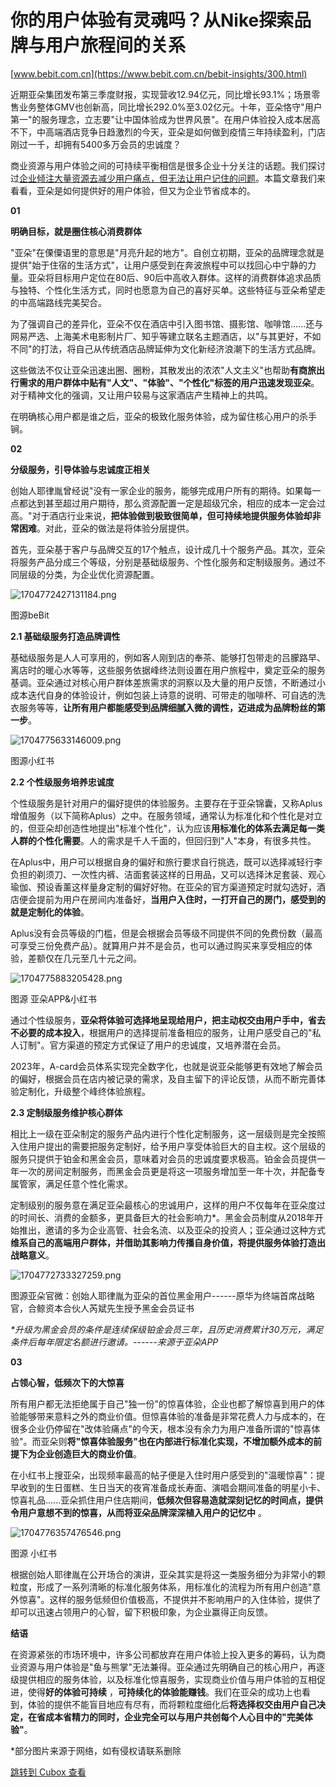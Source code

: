 你的用户体验有灵魂吗？从Nike探索品牌与用户旅程间的关系
=============================

[www.bebit.com.cn](https://www.bebit.com.cn/bebit-insights/300.html)

近期亚朵集团发布第三季度财报，实现营收12.94亿元，同比增长93.1%；场景零售业务整体GMV也创新高，同比增长292.0%至3.02亿元。十年，亚朵恪守"用户第一"的服务理念，立志要"让中国体验成为世界风景"。在用户体验投入成本居高不下，中高端酒店竞争日趋激烈的今天，亚朵是如何做到疫情三年持续盈利，门店刚过一千，却拥有5400多万会员的忠诚度？

商业资源与用户体验之间的可持续平衡相信是很多企业十分关注的话题。我们探讨过[企业倾注大量资源去减少用户痛点，但无法让用户记住的问题](https://mp.weixin.qq.com/s?__biz=MzAwNzYxNzI2NQ==&mid=2650414156&idx=1&sn=6b50daddf41e7270497a321d72949dcc&scene=21#wechat_redirect)。本篇文章我们来看看，亚朵是如何提供好的用户体验，但又为企业节省成本的。

**01**


**明确目标，就是圈住核心消费群体**

"亚朵"在傈僳语里的意思是"月亮升起的地方"。自创立初期，亚朵的品牌理念就是提供"始于住宿的生活方式"，让用户感受到在奔波旅程中可以找回心中宁静的力量。亚朵将目标用户定位在80后、90后中高收入群体。这样的消费群体追求品质与独特、个性化生活方式，同时也愿意为自己的喜好买单。这些特征与亚朵希望走的中高端路线完美契合。

为了强调自己的差异化，亚朵不仅在酒店中引入图书馆、摄影馆、咖啡馆......还与网易严选、上海美术电影制片厂、知乎等建立联名主题酒店，以"与其更好，不如不同"的打法，将自己从传统酒店品牌延伸为文化新经济浪潮下的生活方式品牌。

这些做法不仅让亚朵迅速出圈、圈粉，其散发出的浓浓"人文主义"也帮助**有商旅出行需求的用户群体中贴有"人文"、"体验"、"个性化"标签的用户迅速发现亚朵**。对于精神文化的强调，又让用户较易与这家酒店产生精神上的共鸣。

在明确核心用户都是谁之后，亚朵的极致化服务体验，成为留住核心用户的杀手锏。

**02**


**分级服务，引导体验与忠诚度正相关**


创始人耶律胤曾经说"没有一家企业的服务，能够完成用户所有的期待。如果每一点都达到甚至超过用户期待，那么资源配置一定是超级冗余，相应的成本一定会过高。"对于酒店行业来说，**把体验做到极致很简单，但可持续地提供服务体验却非常困难**。对此，亚朵的做法是将体验分层提供。

首先，亚朵基于客户与品牌交互的17个触点，设计成几十个服务产品。其次，亚朵将服务产品分成三个等级，分别是基础级服务、个性化服务和定制级服务。通过不同层级的分类，为企业优化资源配置。

![](https://cubox.pro/c/filters:no_upscale()?imageUrl=https%3A%2F%2Fwww.bebit.com.cn%2Fstatic%2Fupload%2Fimage%2F20240109%2F1704772427131184.png&valid=true "1704772427131184.png")

图源beBit


**2.1 基础级服务打造品牌调性**


基础级服务是人人可享用的，例如客人刚到店的奉茶、能够打包带走的吕朦路早、离店时的暖心水等等，这些服务依据峰终法则设置在用户旅程中，奠定亚朵的服务基调。亚朵通过对核心用户群体差旅需求的洞察以及大量的用户反馈，不断通过小成本迭代自身的体验设计，例如包装上诗意的说明、可带走的咖啡杯、可自选的洗衣服务等等，**让所有用户都能感受到品牌细腻入微的调性，迈进成为品牌粉丝的第一步**。

![](https://cubox.pro/c/filters:no_upscale()?imageUrl=https%3A%2F%2Fwww.bebit.com.cn%2Fstatic%2Fupload%2Fimage%2F20240109%2F1704775633146009.png&valid=true "1704775633146009.png")

图源小红书


**2.2 个性级服务培养忠诚度**


个性级服务是针对用户的偏好提供的体验服务。主要存在于亚朵锦囊，又称Aplus增值服务（以下简称Aplus）之中。在服务领域，通常认为标准化和个性化是对立的，但亚朵却创造性地提出"标准个性化"，认为应该**用标准化的体系去满足每一类人群的个性化需要**。人的需求是千人千面的，但回归到"人"本身，有很多共性。

在Aplus中，用户可以根据自身的偏好和旅行要求自行挑选，既可以选择减轻行李负担的剃须刀、一次性内裤、洁面套装这样的日用品，又可以选择沐足套装、观心瑜伽、预设香薰这样量身定制的偏好好物。在亚朵的官方渠道预定时就勾选好，酒店便会提前为用户在房间内准备好，**当用户入住时，一打开自己的房门，感受到的就是定制化的体验**。

Aplus没有会员等级的门槛，但是会根据会员等级不同提供不同的免费份数（最高可享受三份免费产品）。就算用户并不是会员，也可以通过购买来享受相应的体验，差额仅在几元至几十元之间。

![](https://cubox.pro/c/filters:no_upscale()?imageUrl=https%3A%2F%2Fwww.bebit.com.cn%2Fstatic%2Fupload%2Fimage%2F20240109%2F1704775883205428.png&valid=true "1704775883205428.png")

图源 亚朵APP\&小红书

通过个性级服务，**亚朵将体验可选择地呈现给用户，把主动权交由用户手中，省去不必要的成本投入**，根据用户的选择提前准备相应的服务，让用户感受自己的"私人订制"。官方渠道的预定方式保证了用户的忠诚度，又培养潜在会员。

2023年，A-card会员体系实现完全数字化，也就是说亚朵能够更有效地了解会员的偏好，根据会员在店内被记录的需求，及自主留下的评论反馈，从而不断完善体验定制化，升级整个峰终体验旅程。

**2.3 定制级服务维护核心群体**


相比上一级在亚朵制定的服务产品内进行个性化定制服务，这一层级则是完全按照入住用户提出的需要把服务定制好，给予用户享受体验巨大的自主权。这个层级的服务只提供于铂金和黑金会员，意味着对会员的忠诚度要求极高。铂金会员提供一年一次的房间定制服务，而黑金会员更是将这一项服务增加至一年十次，并配备专属管家，满足任意个性化需求。  


定制级别的服务意在满足亚朵最核心的忠诚用户，这样的用户不仅每年在亚朵度过的时间长、消费的金额多，更具备巨大的社会影响力\*。黑金会员制度从2018年开始推出，邀请的多为企业高管、社会名流、以及亚朵的投资人；亚朵通过这种方式**维系自己的高端用户群体，并借助其影响力传播自身价值，将提供服务体验打造出战略意义**。

![](https://cubox.pro/c/filters:no_upscale()?imageUrl=https%3A%2F%2Fwww.bebit.com.cn%2Fstatic%2Fupload%2Fimage%2F20240109%2F1704772733327259.png&valid=true "1704772733327259.png")

图源亚朵官微：创始人耶律胤为亚朵的首位黑金用户------原华为终端首席战略官，合鲸资本合伙人芮斌先生授予黑金会员证书


*\*升级为黑金会员的条件是连续保级铂金会员三年，且历史消费累计30万元，满足条件后每年限定名额进行邀请。------来源于亚朵APP*


**03**


**占领心智，低频次下的大惊喜**


所有用户都无法拒绝属于自己"独一份"的惊喜体验，企业也都了解惊喜到用户的体验能够带来意料之外的商业价值。但惊喜体验的准备是非常花费人力与成本的，在很多企业仍停留在"改体验痛点"的今天，根本没有余力为用户准备所谓的"惊喜体验"。而亚朵则**将"惊喜体验服务"也在内部进行标准化实现，不增加额外成本的前提下为企业创造巨大的商业价值**。

在小红书上搜亚朵，出现频率最高的帖子便是入住时用户感受到的"温暖惊喜"：提早收到的生日蛋糕、生日当天的夜宵准备成长寿面、演唱会期间准备的明星小卡、惊喜礼品......亚朵抓住用户住店期间，**低频次但容易造就深刻记忆的时间点，提供令用户意想不到的惊喜，从而将亚朵品牌深深植入用户的记忆中** 。

![](https://cubox.pro/c/filters:no_upscale()?imageUrl=https%3A%2F%2Fwww.bebit.com.cn%2Fstatic%2Fupload%2Fimage%2F20240109%2F1704776357476546.png&valid=true "1704776357476546.png")

图源 小红书


根据创始人耶律胤在公开场合的演讲，亚朵其实是将这一类服务细分为非常小的颗粒度，形成了一系列清晰的标准化服务体系，用标准化的流程为所有用户创造"意外惊喜"。这样的服务低频但价值极高，不提供并不影响用户的入住体验，提供了却可以迅速占领用户的心智，留下积极印象，为企业赢得正向反馈。

**结语**


在资源紧张的市场环境中，许多公司都放弃在用户体验上投入更多的筹码，认为商业资源与用户体验是"鱼与熊掌"无法兼得。亚朵通过先明确自己的核心用户，再逐级提供相应的服务体验，以及标准化惊喜服务，实现商业价值与用户体验的互相促进，使得**好的体验可持续** ，**可持续化的体验能赚钱**。我们在亚朵的成功上也看到，体验的提供不能盲目地应有尽有，而将颗粒度细化后**将选择权交由用户自己决定，在省成本省精力的同时，企业完全可以与用户共创每个人心目中的"完美体验"**。


\*部分图片来源于网络，如有侵权请联系删除


[跳转到 Cubox 查看](https://cubox.pro/my/card?id=7188856770154990315)
